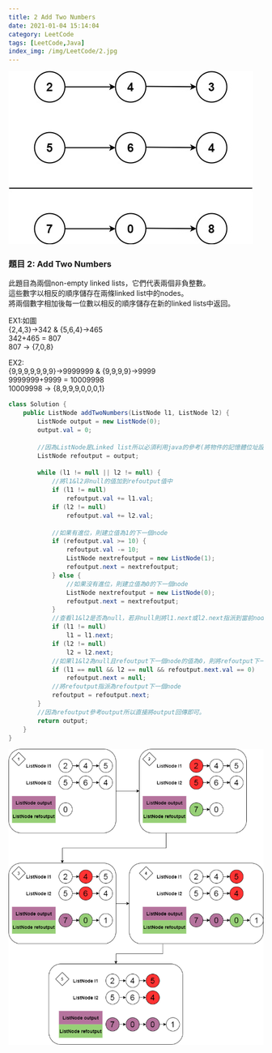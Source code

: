 ```yaml
---
title: 2 Add Two Numbers
date: 2021-01-04 15:14:04
category: LeetCode
tags: [LeetCode,Java]
index_img: /img/LeetCode/2.jpg
---
```

![](/seawaterfoods/img/LeetCode/2.jpg)

### 題目 2: Add Two Numbers
此題目為兩個non-empty linked lists，它們代表兩個非負整數。<br/>
這些數字以相反的順序儲存在兩條linked list中的nodes。<br/>
將兩個數字相加後每一位數以相反的順序儲存在新的linked lists中返回。
<!-- more -->
<p>
EX1:如圖<br/>
{2,4,3}->342 & {5,6,4}->465<br/>
342+465 = 807<br/>
807 -> {7,0,8}
</p>
<p>
EX2:<br/>
{9,9,9,9,9,9,9}->9999999 & {9,9,9,9}->9999<br/>
9999999+9999 = 10009998<br/>
10009998 -> {8,9,9,9,0,0,0,1}
</p>

```java
class Solution {
    public ListNode addTwoNumbers(ListNode l1, ListNode l2) {
        ListNode output = new ListNode(0);
        output.val = 0;

        //因為ListNode是Linked list所以必須利用java的參考(將物件的記憶體位址設定給參考名稱)refoutput將參考output
        ListNode refoutput = output;

        while (l1 != null || l2 != null) {
            //將l1&l2非null的值加到refoutput值中
            if (l1 != null)
                refoutput.val += l1.val;
            if (l2 != null)
                refoutput.val += l2.val;

            //如果有進位，則建立值為1的下一個node
            if (refoutput.val >= 10) {
                refoutput.val -= 10;
                ListNode nextrefoutput = new ListNode(1);
                refoutput.next = nextrefoutput;
            } else {
                //如果沒有進位，則建立值為0的下一個node
                ListNode nextrefoutput = new ListNode(0);
                refoutput.next = nextrefoutput;
            }
            //查看l1&l2是否為null，若非null則將l1.next或l2.next指派到當前node
            if (l1 != null)
                l1 = l1.next;
            if (l2 != null)
                l2 = l2.next;
            //如果l1&l2為null且refoutput下一個node的值為0，則將refoutput下一個node設為null
            if (l1 == null && l2 == null && refoutput.next.val == 0)
                refoutput.next = null;
            //將refoutput指派為refoutput下一個node
            refoutput = refoutput.next;
        }
        //因為refoutput參考output所以直接將output回傳即可。
        return output;
    }
}
```
![](/seawaterfoods/img/LeetCode/2_AddTwoNumbers.png)